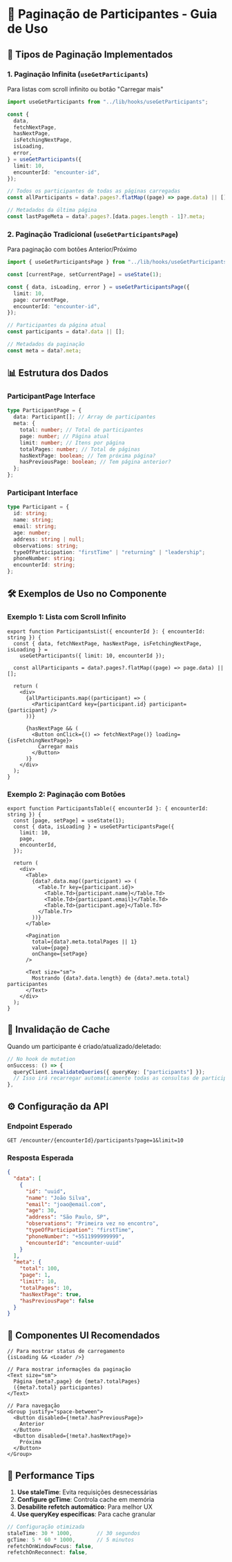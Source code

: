 # 📄 Paginação de Participantes - Guia de Uso

## 🎯 **Tipos de Paginação Implementados**

### 1. **Paginação Infinita** (`useGetParticipants`)

Para listas com scroll infinito ou botão "Carregar mais"

```typescript
import useGetParticipants from "../lib/hooks/useGetParticipants";

const {
  data,
  fetchNextPage,
  hasNextPage,
  isFetchingNextPage,
  isLoading,
  error,
} = useGetParticipants({
  limit: 10,
  encounterId: "encounter-id",
});

// Todos os participantes de todas as páginas carregadas
const allParticipants = data?.pages?.flatMap((page) => page.data) || [];

// Metadados da última página
const lastPageMeta = data?.pages?.[data.pages.length - 1]?.meta;
```

### 2. **Paginação Tradicional** (`useGetParticipantsPage`)

Para paginação com botões Anterior/Próximo

```typescript
import { useGetParticipantsPage } from "../lib/hooks/useGetParticipantsPage";

const [currentPage, setCurrentPage] = useState(1);

const { data, isLoading, error } = useGetParticipantsPage({
  limit: 10,
  page: currentPage,
  encounterId: "encounter-id",
});

// Participantes da página atual
const participants = data?.data || [];

// Metadados da paginação
const meta = data?.meta;
```

## 📊 **Estrutura dos Dados**

### **ParticipantPage Interface**

```typescript
type ParticipantPage = {
  data: Participant[]; // Array de participantes
  meta: {
    total: number; // Total de participantes
    page: number; // Página atual
    limit: number; // Itens por página
    totalPages: number; // Total de páginas
    hasNextPage: boolean; // Tem próxima página?
    hasPreviousPage: boolean; // Tem página anterior?
  };
};
```

### **Participant Interface**

```typescript
type Participant = {
  id: string;
  name: string;
  email: string;
  age: number;
  address: string | null;
  observations: string;
  typeOfParticipation: "firstTime" | "returning" | "leadership";
  phoneNumber: string;
  encounterId: string;
};
```

## 🛠️ **Exemplos de Uso no Componente**

### **Exemplo 1: Lista com Scroll Infinito**

```tsx
export function ParticipantsList({ encounterId }: { encounterId: string }) {
  const { data, fetchNextPage, hasNextPage, isFetchingNextPage, isLoading } =
    useGetParticipants({ limit: 10, encounterId });

  const allParticipants = data?.pages?.flatMap((page) => page.data) || [];

  return (
    <div>
      {allParticipants.map((participant) => (
        <ParticipantCard key={participant.id} participant={participant} />
      ))}

      {hasNextPage && (
        <Button onClick={() => fetchNextPage()} loading={isFetchingNextPage}>
          Carregar mais
        </Button>
      )}
    </div>
  );
}
```

### **Exemplo 2: Paginação com Botões**

```tsx
export function ParticipantsTable({ encounterId }: { encounterId: string }) {
  const [page, setPage] = useState(1);
  const { data, isLoading } = useGetParticipantsPage({
    limit: 10,
    page,
    encounterId,
  });

  return (
    <div>
      <Table>
        {data?.data.map((participant) => (
          <Table.Tr key={participant.id}>
            <Table.Td>{participant.name}</Table.Td>
            <Table.Td>{participant.email}</Table.Td>
            <Table.Td>{participant.age}</Table.Td>
          </Table.Tr>
        ))}
      </Table>

      <Pagination
        total={data?.meta.totalPages || 1}
        value={page}
        onChange={setPage}
      />

      <Text size="sm">
        Mostrando {data?.data.length} de {data?.meta.total} participantes
      </Text>
    </div>
  );
}
```

## 🔄 **Invalidação de Cache**

Quando um participante é criado/atualizado/deletado:

```typescript
// No hook de mutation
onSuccess: () => {
  queryClient.invalidateQueries({ queryKey: ["participants"] });
  // Isso irá recarregar automaticamente todas as consultas de participantes
},
```

## ⚙️ **Configuração da API**

### **Endpoint Esperado**

```
GET /encounter/{encounterId}/participants?page=1&limit=10
```

### **Resposta Esperada**

```json
{
  "data": [
    {
      "id": "uuid",
      "name": "João Silva",
      "email": "joao@email.com",
      "age": 30,
      "address": "São Paulo, SP",
      "observations": "Primeira vez no encontro",
      "typeOfParticipation": "firstTime",
      "phoneNumber": "+5511999999999",
      "encounterId": "encounter-uuid"
    }
  ],
  "meta": {
    "total": 100,
    "page": 1,
    "limit": 10,
    "totalPages": 10,
    "hasNextPage": true,
    "hasPreviousPage": false
  }
}
```

## 🎨 **Componentes UI Recomendados**

```tsx
// Para mostrar status de carregamento
{isLoading && <Loader />}

// Para mostrar informações da paginação
<Text size="sm">
  Página {meta?.page} de {meta?.totalPages}
  ({meta?.total} participantes)
</Text>

// Para navegação
<Group justify="space-between">
  <Button disabled={!meta?.hasPreviousPage}>
    Anterior
  </Button>
  <Button disabled={!meta?.hasNextPage}>
    Próxima
  </Button>
</Group>
```

## 🚀 **Performance Tips**

1. **Use staleTime**: Evita requisições desnecessárias
2. **Configure gcTime**: Controla cache em memória
3. **Desabilite refetch automático**: Para melhor UX
4. **Use queryKey específicas**: Para cache granular

```typescript
// Configuração otimizada
staleTime: 30 * 1000,        // 30 segundos
gcTime: 5 * 60 * 1000,       // 5 minutos
refetchOnWindowFocus: false,
refetchOnReconnect: false,
```
